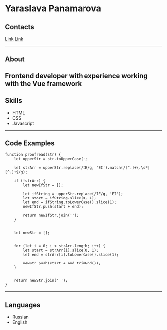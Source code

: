 # Yaraslava Panamarova

## Contacts
[Link](https://github.com/Gordislava)
[Link](https://www.linkedin.com/in/yaraslava-panamarova/)

---

## About
Frontend developer with experience working with the Vue framework
---

## Skills
* HTML
* CSS
* Javascript
---

## Code Examples

```
function proofread(str) { 
    let upperStr = str.toUpperCase();

    let strArr = upperStr.replace(/IE/g, 'EI').match(/[^.]+\.\s*|[^.]+$/g);

    if (!strArr) {
        let newIfStr = [];
        
        let ifString = upperStr.replace(/IE/g, 'EI');
        let start = ifString.slice(0, 1);
        let end = ifString.toLowerCase().slice(1);
        newIfStr.push(start + end);
        
        return newIfStr.join('');
    }


    let newStr = [];


    for (let i = 0; i < strArr.length; i++) {
        let start = strArr[i].slice(0, 1); 
        let end = strArr[i].toLowerCase().slice(1); 

        newStr.push(start + end.trimEnd());
    }


    return newStr.join(' ');
}
```

---

## Languages

* Russian
* English